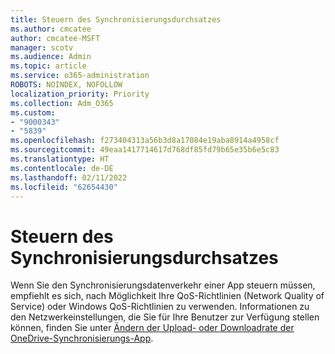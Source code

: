```yaml
---
title: Steuern des Synchronisierungsdurchsatzes
ms.author: cmcatee
author: cmcatee-MSFT
manager: scotv
ms.audience: Admin
ms.topic: article
ms.service: o365-administration
ROBOTS: NOINDEX, NOFOLLOW
localization_priority: Priority
ms.collection: Adm_O365
ms.custom:
- "9000343"
- "5839"
ms.openlocfilehash: f273404313a56b3d8a17084e19aba8914a4958cf
ms.sourcegitcommit: 49eaa1417714617d768df85fd79b65e35b6e5c83
ms.translationtype: HT
ms.contentlocale: de-DE
ms.lasthandoff: 02/11/2022
ms.locfileid: "62654430"
---
```

# <a name="control-sync-throughput"></a>Steuern des Synchronisierungsdurchsatzes

Wenn Sie den Synchronisierungsdatenverkehr einer App steuern müssen, empfiehlt es sich, nach Möglichkeit Ihre QoS-Richtlinien (Network Quality of Service) oder Windows QoS-Richtlinien zu verwenden. Informationen zu den Netzwerkeinstellungen, die Sie für Ihre Benutzer zur Verfügung stellen können, finden Sie unter [Ändern der Upload- oder Downloadrate der OneDrive-Synchronisierungs-App](https://support.office.com/article/71cc69da-2371-4981-8cc8-b4558bdda56e).
